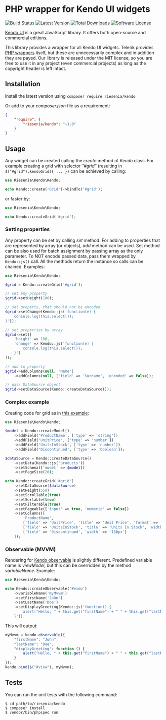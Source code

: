 # PHP wrapper for Kendo UI widgets

[![Build Status](https://img.shields.io/travis/riesenia/kendo/master.svg?style=flat-square)](https://travis-ci.org/riesenia/kendo)
[![Latest Version](https://img.shields.io/packagist/v/riesenia/kendo.svg?style=flat-square)](https://packagist.org/packages/riesenia/kendo)
[![Total Downloads](https://img.shields.io/packagist/dt/riesenia/kendo.svg?style=flat-square)](https://packagist.org/packages/riesenia/kendo)
[![Software License](https://img.shields.io/badge/license-MIT-brightgreen.svg?style=flat-square)](LICENSE)

[Kendo UI](http://www.telerik.com/kendo-ui) is a great JavaScript library. It offers both open-source and commercial editions.

This library provides a wrapper for all Kendo UI widgets. Telerik provides [PHP wrappers](http://www.telerik.com/php-ui) itself,
but these are unnecessarily complex and in addition they are payed. Our library is released under the MIT license, so you are free
to use it in any project (even commercial projects) as long as the copyright header is left intact.

## Installation

Install the latest version using `composer require riesenia/kendo`

Or add to your *composer.json* file as a requirement:

```json
{
    "require": {
        "riesenia/kendo": "~1.0"
    }
}
```

## Usage

Any widget can be created calling the *create* method of *Kendo* class. For example creating a grid with selector *"#grid"* (resulting
in `$("#grid").kendoGrid({ ... })` can be achieved by calling:

```php
use Riesenia\Kendo\Kendo; 

echo Kendo::create('Grid')->bindTo('#grid');
```

or faster by:

```php
use Riesenia\Kendo\Kendo; 

echo Kendo::createGrid('#grid');
```

### Setting properties

Any property can be set by calling *set* method. For adding to properties that are represented by array (or objects), *add* method
can be used. Set method can be also used for batch assignment by passing array as the only parameter. To NOT encode passed data,
pass them wrapped by `Kendo::js()` call. All the methods return the instance so calls can be chained. Examples:

```php
use Riesenia\Kendo\Kendo; 

$grid = Kendo::createGrid('#grid');

// set any property
$grid->setHeight(100);

// set property, that should not be encoded
$grid->setChange(Kendo::js('function(e) {
    console.log(this.select());
}'));

// set properties by array
$grid->set([
    'height' => 100,
    'change' => Kendo::js('function(e) {
        console.log(this.select());
    }')
]);

// add to property
$grid->addColumns(null, 'Name')
    ->addColumns(null, ['field' => 'Surname', 'encoded' => false]);

// pass DataSource object
$grid->setDataSource(Kendo::createDataSource());
```

### Complex example

Creating code for grid as in [this example](http://demos.telerik.com/kendo-ui/grid/local-data-binding "Grid - binding to local data"):

```php
use Riesenia\Kendo\Kendo; 

$model = Kendo::createModel()
    ->addField('ProductName', ['type' => 'string'])
    ->addField('UnitPrice', ['type' => 'number'])
    ->addField('UnitsInStock', ['type' => 'number'])
    ->addField('Discontinued', ['type' => 'boolean']);

$dataSource = Kendo::createDataSource()
    ->setData(Kendo::js('products'))
    ->setSchema(['model' => $model])
    ->setPageSize(20);

echo Kendo::createGrid('#grid')
    ->setDataSource($dataSource)
    ->setHeight(550)
    ->setScrollable(true)
    ->setSortable(true)
    ->setFilterable(true)
    ->setPageable(['input' => true, 'numeric' => false])
    ->setColumns([
        'ProductName',
        ['field' => 'UnitPrice', 'title' => 'Unit Price', 'format' => '{0:c}', 'width' => '130px'],
        ['field' => 'UnitsInStock', 'title' => 'Units In Stock', 'width' => '130px'],
        ['field' => 'Discontinued', 'width' => '130px']
    ]);
```

### Observable (MVVM)

Rendering for [Kendo observable](http://demos.telerik.com/kendo-ui/mvvm/index "MVVM - basic usage") is slightly different. Predefined
variable name is *viewModel*, but this can be overridden by the method *variableName*. Example:

```php
use Riesenia\Kendo\Kendo; 

echo Kendo::createObservable('#view')
    ->variableName('myMvvm')
    ->setFirstName('John')
    ->setLastName('Doe')
    ->setDisplayGreeting(Kendo::js('function() {
        alert("Hello, " + this.get("firstName") + " " + this.get("lastName") + "!!!");
    }'));
```

This will output:

```javascript
myMvvm = kendo.observable({
    "firstName": "John",
    "lastName": "Doe",
    "displayGreeting": function () {
        alert("Hello, " + this.get("firstName") + " " + this.get("lastName") + "!!!");
    }
});
kendo.bind($("#view"), myMvvm);
```

## Tests

You can run the unit tests with the following command:

    $ cd path/to/riesenia/kendo
    $ composer install
    $ vendor/bin/phpspec run